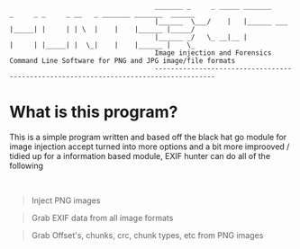 ```
                                    _______ _     _ _____ _______     _     _ _     _ __   _ _______ _______  ______
                                    |______  \___/    |   |______ ___ |_____| |     | | \  |    |    |______ |_____/
                                    |______ _/   \_ __|__ |           |     | |_____| |  \_|    |    |______ |    \_
                                    Image injection and Forensics Command Line Software for PNG and JPG image/file formats 
                                    -------------------------------------------------------------------------------------
```

# What is this program?

This is a simple program written and based off the black hat go module for image injection accept turned into more options and a bit more improoved / tidied up for a information based module, EXIF hunter can do all of the following 

<br>


> Inject PNG images 

> Grab EXIF data from all image formats 

> Grab Offset's, chunks, crc, chunk types, etc from PNG images
